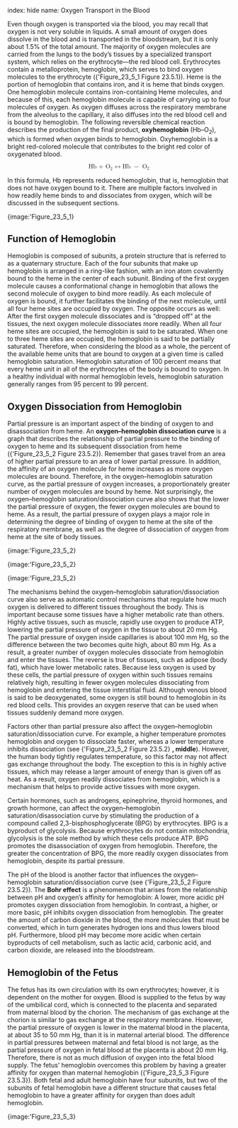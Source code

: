 index: hide
name: Oxygen Transport in the Blood

Even though oxygen is transported via the blood, you may recall that oxygen is not very soluble in liquids. A small amount of oxygen does dissolve in the blood and is transported in the bloodstream, but it is only about 1.5% of the total amount. The majority of oxygen molecules are carried from the lungs to the body’s tissues by a specialized transport system, which relies on the erythrocyte—the red blood cell. Erythrocytes contain a metalloprotein, hemoglobin, which serves to bind oxygen molecules to the erythrocyte ({'Figure_23_5_1 Figure 23.5.1}). Heme is the portion of hemoglobin that contains iron, and it is heme that binds oxygen. One hemoglobin molecule contains iron-containing Heme molecules, and because of this, each hemoglobin molecule is capable of carrying up to four molecules of oxygen. As oxygen diffuses across the respiratory membrane from the alveolus to the capillary, it also diffuses into the red blood cell and is bound by hemoglobin. The following reversible chemical reaction describes the production of the final product,  **oxyhemoglobin** (Hb–O<sub>2</sub>), which is formed when oxygen binds to hemoglobin. Oxyhemoglobin is a bright red-colored molecule that contributes to the bright red color of oxygenated blood.

<math display="block" xmlns:q="http://cnx.rice.edu/qml/1.0" xmlns:m="http://www.w3.org/1998/Math/MathML" xmlns:bib="http://bibtexml.sf.net/" xmlns:md="http://cnx.rice.edu/mdml" xmlns="http://cnx.rice.edu/cnxml"> <semantics>  <mrow>   <msub>    <mrow>     <mtext>Hb + O</mtext>    </mrow>    <mtext>2</mtext>   </msub>   <mo stretchy="false">↔</mo><mtext>Hb </mtext><mo>−</mo><msub>    <mrow>     <mtext> O</mtext>    </mrow>    <mtext>2</mtext>   </msub>  </mrow>  <annotation encoding="MathType-MTEF">MathType@MTEF@5@5@+=feaagyart1ev2aaatCvAUfeBSjuyZL2yd9gzLbvyNv2CaerbuLwBLnhiov2DGi1BTfMBaeXatLxBI9gBaerbd9wDYLwzYbItLDharqqtubsr4rNCHbGeaGqiVu0Je9sqqrpepC0xbbL8F4rqqrFfpeea0xe9Lq=Jc9vqaqpepm0xbba9pwe9Q8fs0=yqaqpepae9pg0FirpepeKkFr0xfr=xfr=xb9adbaqaaeGaciGaaiaabeqaamaabaabaaGcbaGaaeisaiaabkgacaqGGaGaae4kaiaabccacaqGpbWaaSbaaSqaaiaabkdaaeqaaOGaeyiLHSQaaeisaiaabkgacaqGGaGaeyOeI0Iaaeiiaiaab+eadaWgaaWcbaGaaeOmaaqabaaaaa@42D6@</annotation> </semantics></math>

In this formula, Hb represents reduced hemoglobin, that is, hemoglobin that does not have oxygen bound to it. There are multiple factors involved in how readily heme binds to and dissociates from oxygen, which will be discussed in the subsequent sections.


{image:'Figure_23_5_1}
        

## Function of Hemoglobin

Hemoglobin is composed of subunits, a protein structure that is referred to as a quaternary structure. Each of the four subunits that make up hemoglobin is arranged in a ring-like fashion, with an iron atom covalently bound to the heme in the center of each subunit. Binding of the first oxygen molecule causes a conformational change in hemoglobin that allows the second molecule of oxygen to bind more readily. As each molecule of oxygen is bound, it further facilitates the binding of the next molecule, until all four heme sites are occupied by oxygen. The opposite occurs as well: After the first oxygen molecule dissociates and is “dropped off” at the tissues, the next oxygen molecule dissociates more readily. When all four heme sites are occupied, the hemoglobin is said to be saturated. When one to three heme sites are occupied, the hemoglobin is said to be partially saturated. Therefore, when considering the blood as a whole, the percent of the available heme units that are bound to oxygen at a given time is called hemoglobin saturation. Hemoglobin saturation of 100 percent means that every heme unit in all of the erythrocytes of the body is bound to oxygen. In a healthy individual with normal hemoglobin levels, hemoglobin saturation generally ranges from 95 percent to 99 percent.

## Oxygen Dissociation from Hemoglobin

Partial pressure is an important aspect of the binding of oxygen to and disassociation from heme. An  **oxygen–hemoglobin dissociation curve** is a graph that describes the relationship of partial pressure to the binding of oxygen to heme and its subsequent dissociation from heme ({'Figure_23_5_2 Figure 23.5.2}). Remember that gases travel from an area of higher partial pressure to an area of lower partial pressure. In addition, the affinity of an oxygen molecule for heme increases as more oxygen molecules are bound. Therefore, in the oxygen–hemoglobin saturation curve, as the partial pressure of oxygen increases, a proportionately greater number of oxygen molecules are bound by heme. Not surprisingly, the oxygen–hemoglobin saturation/dissociation curve also shows that the lower the partial pressure of oxygen, the fewer oxygen molecules are bound to heme. As a result, the partial pressure of oxygen plays a major role in determining the degree of binding of oxygen to heme at the site of the respiratory membrane, as well as the degree of dissociation of oxygen from heme at the site of body tissues.


{image:'Figure_23_5_2}
        
{image:'Figure_23_5_2}
        
{image:'Figure_23_5_2}
        

The mechanisms behind the oxygen–hemoglobin saturation/dissociation curve also serve as automatic control mechanisms that regulate how much oxygen is delivered to different tissues throughout the body. This is important because some tissues have a higher metabolic rate than others. Highly active tissues, such as muscle, rapidly use oxygen to produce ATP, lowering the partial pressure of oxygen in the tissue to about 20 mm Hg. The partial pressure of oxygen inside capillaries is about 100 mm Hg, so the difference between the two becomes quite high, about 80 mm Hg. As a result, a greater number of oxygen molecules dissociate from hemoglobin and enter the tissues. The reverse is true of tissues, such as adipose (body fat), which have lower metabolic rates. Because less oxygen is used by these cells, the partial pressure of oxygen within such tissues remains relatively high, resulting in fewer oxygen molecules dissociating from hemoglobin and entering the tissue interstitial fluid. Although venous blood is said to be deoxygenated, some oxygen is still bound to hemoglobin in its red blood cells. This provides an oxygen reserve that can be used when tissues suddenly demand more oxygen.

Factors other than partial pressure also affect the oxygen–hemoglobin saturation/dissociation curve. For example, a higher temperature promotes hemoglobin and oxygen to dissociate faster, whereas a lower temperature inhibits dissociation (see {'Figure_23_5_2 Figure 23.5.2} **, middle**). However, the human body tightly regulates temperature, so this factor may not affect gas exchange throughout the body. The exception to this is in highly active tissues, which may release a larger amount of energy than is given off as heat. As a result, oxygen readily dissociates from hemoglobin, which is a mechanism that helps to provide active tissues with more oxygen.

Certain hormones, such as androgens, epinephrine, thyroid hormones, and growth hormone, can affect the oxygen–hemoglobin saturation/disassociation curve by stimulating the production of a compound called 2,3-bisphosphoglycerate (BPG) by erythrocytes. BPG is a byproduct of glycolysis. Because erythrocytes do not contain mitochondria, glycolysis is the sole method by which these cells produce ATP. BPG promotes the disassociation of oxygen from hemoglobin. Therefore, the greater the concentration of BPG, the more readily oxygen dissociates from hemoglobin, despite its partial pressure.

The pH of the blood is another factor that influences the oxygen–hemoglobin saturation/dissociation curve (see {'Figure_23_5_2 Figure 23.5.2}). The  **Bohr effect** is a phenomenon that arises from the relationship between pH and oxygen’s affinity for hemoglobin: A lower, more acidic pH promotes oxygen dissociation from hemoglobin. In contrast, a higher, or more basic, pH inhibits oxygen dissociation from hemoglobin. The greater the amount of carbon dioxide in the blood, the more molecules that must be converted, which in turn generates hydrogen ions and thus lowers blood pH. Furthermore, blood pH may become more acidic when certain byproducts of cell metabolism, such as lactic acid, carbonic acid, and carbon dioxide, are released into the bloodstream.

## Hemoglobin of the Fetus

The fetus has its own circulation with its own erythrocytes; however, it is dependent on the mother for oxygen. Blood is supplied to the fetus by way of the umbilical cord, which is connected to the placenta and separated from maternal blood by the chorion. The mechanism of gas exchange at the chorion is similar to gas exchange at the respiratory membrane. However, the partial pressure of oxygen is lower in the maternal blood in the placenta, at about 35 to 50 mm Hg, than it is in maternal arterial blood. The difference in partial pressures between maternal and fetal blood is not large, as the partial pressure of oxygen in fetal blood at the placenta is about 20 mm Hg. Therefore, there is not as much diffusion of oxygen into the fetal blood supply. The fetus’ hemoglobin overcomes this problem by having a greater affinity for oxygen than maternal hemoglobin ({'Figure_23_5_3 Figure 23.5.3}). Both fetal and adult hemoglobin have four subunits, but two of the subunits of fetal hemoglobin have a different structure that causes fetal hemoglobin to have a greater affinity for oxygen than does adult hemoglobin.


{image:'Figure_23_5_3}
        
